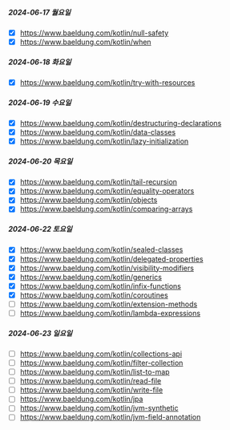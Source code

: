 ##### 2024-06-17 월요일
- [x] https://www.baeldung.com/kotlin/null-safety
- [x] https://www.baeldung.com/kotlin/when
##### 2024-06-18 화요일
- [x] https://www.baeldung.com/kotlin/try-with-resources
##### 2024-06-19 수요일
- [x] https://www.baeldung.com/kotlin/destructuring-declarations
- [x] https://www.baeldung.com/kotlin/data-classes 
- [x] https://www.baeldung.com/kotlin/lazy-initialization
##### 2024-06-20 목요일
- [x] https://www.baeldung.com/kotlin/tail-recursion
- [x] https://www.baeldung.com/kotlin/equality-operators
- [x] https://www.baeldung.com/kotlin/objects
- [x] https://www.baeldung.com/kotlin/comparing-arrays
##### 2024-06-22 토요일
- [x] https://www.baeldung.com/kotlin/sealed-classes
- [x] https://www.baeldung.com/kotlin/delegated-properties
- [x] https://www.baeldung.com/kotlin/visibility-modifiers
- [x] https://www.baeldung.com/kotlin/generics
- [x] https://www.baeldung.com/kotlin/infix-functions
- [x] https://www.baeldung.com/kotlin/coroutines
- [ ] https://www.baeldung.com/kotlin/extension-methods
- [ ] https://www.baeldung.com/kotlin/lambda-expressions
##### 2024-06-23 일요일
- [ ] https://www.baeldung.com/kotlin/collections-api
- [ ] https://www.baeldung.com/kotlin/filter-collection
- [ ] https://www.baeldung.com/kotlin/list-to-map
- [ ] https://www.baeldung.com/kotlin/read-file
- [ ] https://www.baeldung.com/kotlin/write-file
- [ ] https://www.baeldung.com/kotlin/jpa
- [ ] https://www.baeldung.com/kotlin/jvm-synthetic
- [ ] https://www.baeldung.com/kotlin/jvm-field-annotation
